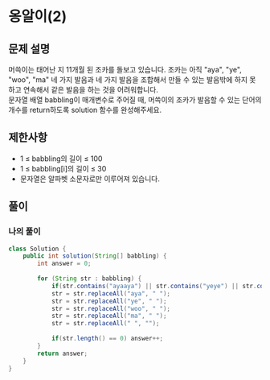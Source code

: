 # 옹알이(2)
## 문제 설명
머쓱이는 태어난 지 11개월 된 조카를 돌보고 있습니다. 조카는 아직 "aya", "ye", "woo", "ma" 네 가지 발음과 네 가지 발음을 조합해서 만들 수 있는 발음밖에 하지 못하고 연속해서 같은 발음을 하는 것을 어려워합니다.  
문자열 배열 babbling이 매개변수로 주어질 때, 머쓱이의 조카가 발음할 수 있는 단어의 개수를 return하도록 solution 함수를 완성해주세요.

## 제한사항
* 1 ≤ babbling의 길이 ≤ 100
* 1 ≤ babbling[i]의 길이 ≤ 30
* 문자열은 알파벳 소문자로만 이루어져 있습니다.

## 풀이
### 나의 풀이
```java
class Solution {
    public int solution(String[] babbling) {
        int answer = 0;
        
        for (String str : babbling) {
            if(str.contains("ayaaya") || str.contains("yeye") || str.contains("woowoo") || str.contains("mama")) continue;
            str = str.replaceAll("aya", " ");
            str = str.replaceAll("ye", " ");
            str = str.replaceAll("woo", " ");
            str = str.replaceAll("ma", " ");
            str = str.replaceAll(" ", "");
            
            if(str.length() == 0) answer++;
        }
        return answer;
    }
}
```  
